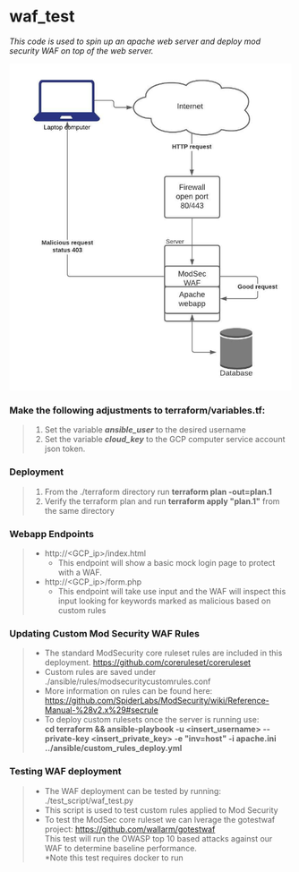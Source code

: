 # waf_test

*This code is used to spin up an apache web server and deploy mod security WAF on top of the web server.*

![Diagram](ModSec_Deployment.jpeg)

### Make the following adjustments to terraform/variables.tf:
> 1) Set the variable ***ansible_user*** to the desired username
> 2) Set the variable ***cloud_key*** to the GCP computer service account json token.

### Deployment
> 1) From the ./terraform directory run **terraform plan -out=plan.1**
> 2) Verify the terraform plan and run **terraform apply "plan.1"** from the same directory

### Webapp Endpoints
> - http://<GCP_ip>/index.html
>   - This endpoint will show a basic mock login page to protect with a WAF.
> - http://<GCP_ip>/form.php
>   - This endpoint will take use input and the WAF will inspect this input looking for keywords marked as malicious based on custom rules
### Updating Custom Mod Security WAF Rules
> - The standard ModSecurity core ruleset rules are included in this deployment. https://github.com/coreruleset/coreruleset
> - Custom rules are saved under ./ansible/rules/modsecuritycustomrules.conf
> - More information on rules can be found here: https://github.com/SpiderLabs/ModSecurity/wiki/Reference-Manual-%28v2.x%29#secrule
> - To deploy custom rulesets once the server is running use:</br>
   **cd terraform && ansible-playbook -u <insert_username> --private-key <insert_private_key> -e "inv=host" -i apache.ini ../ansible/custom_rules_deploy.yml**

### Testing WAF deployment
> - The WAF deployment can be tested by running: ./test_script/waf_test.py
> - This script is used to test custom rules applied to Mod Security
> - To test the ModSec core ruleset we can lverage the gotestwaf project: https://github.com/wallarm/gotestwaf </br> This test will run the OWASP top 10 based attacks against our WAF to determine baseline performance. </br> *Note this test requires docker to run
